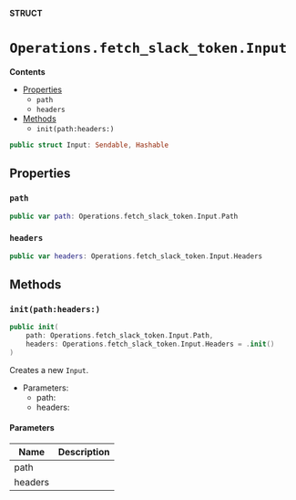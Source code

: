 **STRUCT**

# `Operations.fetch_slack_token.Input`

**Contents**

- [Properties](#properties)
  - `path`
  - `headers`
- [Methods](#methods)
  - `init(path:headers:)`

```swift
public struct Input: Sendable, Hashable
```

## Properties
### `path`

```swift
public var path: Operations.fetch_slack_token.Input.Path
```

### `headers`

```swift
public var headers: Operations.fetch_slack_token.Input.Headers
```

## Methods
### `init(path:headers:)`

```swift
public init(
    path: Operations.fetch_slack_token.Input.Path,
    headers: Operations.fetch_slack_token.Input.Headers = .init()
)
```

Creates a new `Input`.

- Parameters:
  - path:
  - headers:

#### Parameters

| Name | Description |
| ---- | ----------- |
| path |  |
| headers |  |